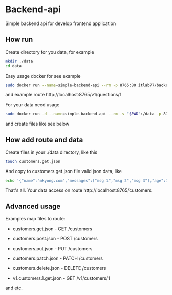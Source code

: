 # Backend-api

Simple backend api for develop frontend application

## How run

Create directory for you data, for example
```bash
mkdir ./data
cd data
```

Easy usage docker for see example
```bash
sudo docker run --name=simple-backend-api --rm -p 8765:80 itlab77/backend-api
```
and example route
http://localhost:8765/v1/questions/1

For your data need usage
```bash
sudo docker run -d --name=simple-backend-api --rm -v "$PWD":/data -p 8765:80 itlab77/backend-api
```
and create files like see below

## How add route and data

Create files in your ./data directory, like this
```bash
touch customers.get.json
```
And copy to customers.get.json file valid json data, like
```bash
echo '{"name":"mkyong.com","messages":["msg 1","msg 2","msg 3"],"age":100}' >> customers.get.json
```

That's all. Your data access on route http://localhost:8765/customers

## Advanced usage

Examples map files to route:

- customers.get.json - GET /customers
- customers.post.json - POST /customers
- customers.put.json - PUT /customers
- customers.patch.json - PATCH /customers
- customers.delete.json - DELETE /customers


- v1.customers.1.get.json - GET /v1/customers/1
 
and etc.